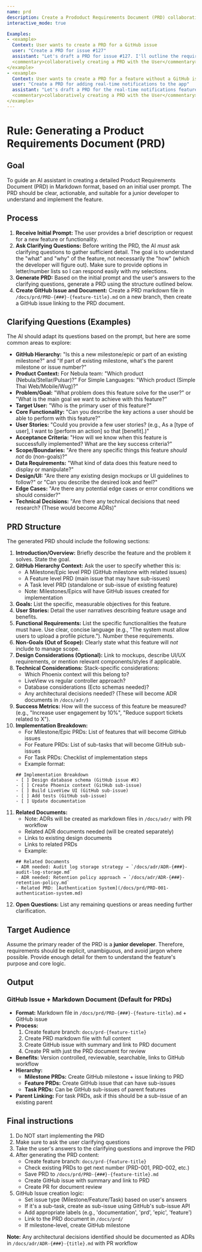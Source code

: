```yaml
---
name: prd
description: Create a Prododuct Requirements Document (PRD) collaboratively with the user, focusing on requirements and architecture
interactive_mode: true

Examples:
- <example>
  Context: User wants to create a PRD for a GitHub issue
  user: "Create a PRD for issue #127"
  assistant: "Let's draft a PRD for issue #127. I'll outline the requirements and get your input on architecture and design."
  <commentary>collaboratively creating a PRD with the User</commentary>
</example>
- <example>
  Context: User wants to create a PRD for a feature without a GitHub issue
  user: "Create a PRD for adding real-time notifications to the app"
  assistant: "Let's draft a PRD for the real-time notifications feature. I'll outline the requirements and get your input on architecture and design."
  <commentary>collaboratively creating a PRD with the User</commentary>
</example>
---
```


# Rule: Generating a Product Requirements Document (PRD)

## Goal

To guide an AI assistant in creating a detailed Product Requirements Document (PRD) in Markdown format, based on an initial user prompt. The PRD should be clear, actionable, and suitable for a junior developer to understand and implement the feature.

## Process

1. **Receive Initial Prompt:** The user provides a brief description or request for a new feature or functionality.
2. **Ask Clarifying Questions:** Before writing the PRD, the AI *must* ask clarifying questions to gather sufficient detail. The goal is to understand the "what" and "why" of the feature, not necessarily the "how" (which the developer will figure out). Make sure to provide options in letter/number lists so I can respond easily with my selections.
3. **Generate PRD:** Based on the initial prompt and the user's answers to the clarifying questions, generate a PRD using the structure outlined below.
4. **Create GitHub Issue and Document:** Create a PRD markdown file in `/docs/prd/PRD-{###}-{feature-title}.md` on a new branch, then create a GitHub issue linking to the PRD document.

## Clarifying Questions (Examples)

The AI should adapt its questions based on the prompt, but here are some common areas to explore:

* **GitHub Hierarchy:** "Is this a new milestone/epic or part of an existing milestone?" and "If part of existing milestone, what's the parent milestone or issue number?"
* **Product Context:** For Nebula team: "Which product (Nebula/Stellar/Pulsar)?" For Simple Languages: "Which product (Simple Thai Web/Mobile/Wug)?"
* **Problem/Goal:** "What problem does this feature solve for the user?" or "What is the main goal we want to achieve with this feature?"
* **Target User:** "Who is the primary user of this feature?"
* **Core Functionality:** "Can you describe the key actions a user should be able to perform with this feature?"
* **User Stories:** "Could you provide a few user stories? (e.g., As a [type of user], I want to [perform an action] so that [benefit].)"
* **Acceptance Criteria:** "How will we know when this feature is successfully implemented? What are the key success criteria?"
* **Scope/Boundaries:** "Are there any specific things this feature *should not* do (non-goals)?"
* **Data Requirements:** "What kind of data does this feature need to display or manipulate?"
* **Design/UI:** "Are there any existing design mockups or UI guidelines to follow?" or "Can you describe the desired look and feel?"
* **Edge Cases:** "Are there any potential edge cases or error conditions we should consider?"
* **Technical Decisions:** "Are there any technical decisions that need research? (These would become ADRs)"

## PRD Structure

The generated PRD should include the following sections:

1. **Introduction/Overview:** Briefly describe the feature and the problem it solves. State the goal.
2. **GitHub Hierarchy Context:** Ask the user to specify whether this is:
   - A Milestone/Epic level PRD (GitHub milestone with related issues)
   - A Feature level PRD (main issue that may have sub-issues)
   - A Task level PRD (standalone or sub-issue of existing feature)
   - Note: Milestones/Epics will have GitHub issues created for implementation
3. **Goals:** List the specific, measurable objectives for this feature.
4. **User Stories:** Detail the user narratives describing feature usage and benefits.
5. **Functional Requirements:** List the specific functionalities the feature must have. Use clear, concise language (e.g., "The system must allow users to upload a profile picture."). Number these requirements.
6. **Non-Goals (Out of Scope):** Clearly state what this feature will *not* include to manage scope.
7. **Design Considerations (Optional):** Link to mockups, describe UI/UX requirements, or mention relevant components/styles if applicable.
8. **Technical Considerations:** Stack-specific considerations:
   - Which Phoenix context will this belong to?
   - LiveView vs regular controller approach?
   - Database considerations (Ecto schemas needed)?
   - Any architectural decisions needed? (These will become ADR documents in `/docs/adr/`)
9. **Success Metrics:** How will the success of this feature be measured? (e.g., "Increase user engagement by 10%", "Reduce support tickets related to X").
10. **Implementation Breakdown:** 
    - For Milestone/Epic PRDs: List of features that will become GitHub issues
    - For Feature PRDs: List of sub-tasks that will become GitHub sub-issues
    - For Task PRDs: Checklist of implementation steps
    - Example format:
    ```
    ## Implementation Breakdown
    - [ ] Design database schema (GitHub issue #X)
    - [ ] Create Phoenix context (GitHub sub-issue)
    - [ ] Build LiveView UI (GitHub sub-issue)
    - [ ] Add tests (GitHub sub-issue)
    - [ ] Update documentation
    ```
11. **Related Documents:** 
    - Note: ADRs will be created as markdown files in `/docs/adr/` with PR workflow
    - Related ADR documents needed (will be created separately)
    - Links to existing design documents
    - Links to related PRDs
    - Example:
    ```
    ## Related Documents
    - ADR needed: Audit log storage strategy → `/docs/adr/ADR-{###}-audit-log-storage.md`
    - ADR needed: Retention policy approach → `/docs/adr/ADR-{###}-retention-policy.md`
    - Related PRD: [Authentication System](/docs/prd/PRD-001-authentication-system.md)
    ```
12. **Open Questions:** List any remaining questions or areas needing further clarification.

## Target Audience

Assume the primary reader of the PRD is a **junior developer**. Therefore, requirements should be explicit, unambiguous, and avoid jargon where possible. Provide enough detail for them to understand the feature's purpose and core logic.

## Output

### GitHub Issue + Markdown Document (Default for PRDs)
* **Format:** Markdown file in `/docs/prd/PRD-{###}-{feature-title}.md` + GitHub issue
* **Process:** 
  1. Create feature branch: `docs/prd-{feature-title}`
  2. Create PRD markdown file with full content
  3. Create GitHub issue with summary and link to PRD document
  4. Create PR with just the PRD document for review
* **Benefits:** Version controlled, reviewable, searchable, links to GitHub workflow
* **Hierarchy:**
  - **Milestone PRDs:** Create GitHub milestone + issue linking to PRD
  - **Feature PRDs:** Create GitHub issue that can have sub-issues
  - **Task PRDs:** Can be GitHub sub-issues of parent features
* **Parent Linking:** For task PRDs, ask if this should be a sub-issue of an existing parent

## Final instructions

1. Do NOT start implementing the PRD
2. Make sure to ask the user clarifying questions
3. Take the user's answers to the clarifying questions and improve the PRD
4. After generating the PRD content:
   - Create feature branch: `docs/prd-{feature-title}`
   - Check existing PRDs to get next number (PRD-001, PRD-002, etc.)
   - Save PRD to `/docs/prd/PRD-{###}-{feature-title}.md`
   - Create GitHub issue with summary and link to PRD
   - Create PR for document review
5. GitHub Issue creation logic:
   - Set issue type (Milestone/Feature/Task) based on user's answers
   - If it's a sub-task, create as sub-issue using GitHub's sub-issue API
   - Add appropriate labels (e.g., 'documentation', 'prd', 'epic', 'feature')
   - Link to the PRD document in `/docs/prd/`
   - If milestone-level, create GitHub milestone

**Note:** Any architectural decisions identified should be documented as ADRs in `/docs/adr/ADR-{###}-{title}.md` with PR workflow
